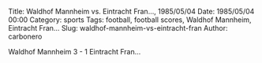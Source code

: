 Title: Waldhof Mannheim vs. Eintracht Fran…, 1985/05/04
Date: 1985/05/04 00:00
Category: sports
Tags: football, football scores, Waldhof Mannheim, Eintracht Fran…
Slug: waldhof-mannheim-vs-eintracht-fran
Author: carbonero


Waldhof Mannheim 3 - 1 Eintracht Fran…
